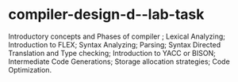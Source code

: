 # compiler-design-d--lab-task
Introductory concepts and Phases of compiler ; Lexical Analyzing; Introduction to FLEX; Syntax Analyzing; Parsing; Syntax Directed Translation and Type checking; Introduction to YACC or BISON; Intermediate Code Generations; Storage allocation strategies; Code Optimization.
